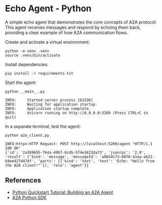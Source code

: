# Echo Agent - Python

A simple echo agent that demonstrates the core concepts of A2A protocol. This agent receives messages and respond by echoing them back, providing a clear example of how A2A communication flows.

Create and activate a virtual environment:

```shell
python -m venv .venv
source .venv/bin/activate
```

Install dependencies:

```shell
pip install -r requirements.txt
```

Start the agent:

```shell
python __main__.py

INFO:     Started server process [61536]
INFO:     Waiting for application startup.
INFO:     Application startup complete.
INFO:     Uvicorn running on http://0.0.0.0:5209 (Press CTRL+C to quit)
```

In a separate terminal, test the agent:

```shell
python a2a_client.py

INFO:httpx:HTTP Request: POST http://localhost:5209/agent "HTTP/1.1 200 OK"
{'id': '2a369695-7b4a-49bf-8cdb-5f4e1622da73', 'jsonrpc': '2.0', 'result': {'kind': 'message', 'messageId': 'a0654c73-60f8-43aa-ab21-68ee427d47df', 'parts': [{'kind': 'text', 'text': 'Echo: "Hello from the A2A client!"'}], 'role': 'agent'}}
```

## References

* [Python Quickstart Tutorial: Building an A2A Agent](https://a2a-protocol.org/latest/tutorials/python/1-introduction/)
* [A2A Python SDK](https://github.com/a2aproject/a2a-python)